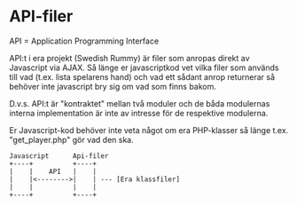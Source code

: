 # API-filer

API = Application Programming Interface

API:t i era projekt (Swedish Rummy) är filer som anropas direkt av Javascript via AJAX.
Så länge er javascriptkod vet vilka filer som används till vad (t.ex. lista spelarens hand) och vad ett sådant anrop returnerar så behöver inte javascript bry sig om vad som finns bakom.

D.v.s. API:t är "kontraktet" mellan två moduler och de båda modulernas interna implementation är inte av intresse för de respektive modulerna.

Er Javascript-kod behöver inte veta något om era PHP-klasser så länge t.ex. "get_player.php" gör vad den ska. 


```
Javascript      Api-filer
+----+          +----+
|    |    API   |    |
|    |<-------->|    | --- [Era klassfiler]
|    |          |    |
+----+          +----+

```

